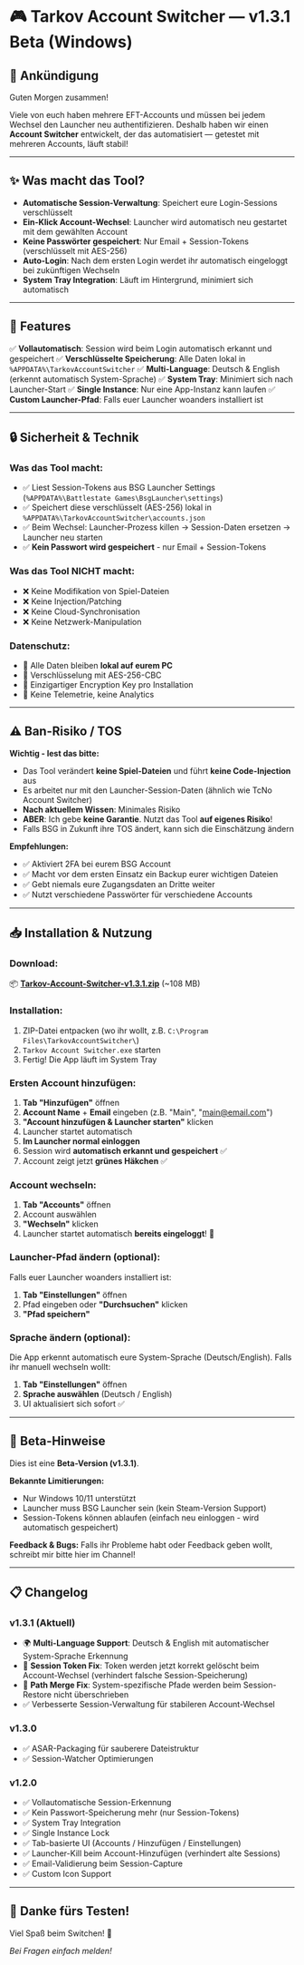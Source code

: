# 🎮 Tarkov Account Switcher — v1.3.1 Beta (Windows)

## 📢 Ankündigung

Guten Morgen zusammen!

Viele von euch haben mehrere EFT-Accounts und müssen bei jedem Wechsel den Launcher neu authentifizieren. Deshalb haben wir einen **Account Switcher** entwickelt, der das automatisiert — getestet mit mehreren Accounts, läuft stabil!

---

## ✨ Was macht das Tool?

- **Automatische Session-Verwaltung**: Speichert eure Login-Sessions verschlüsselt
- **Ein-Klick Account-Wechsel**: Launcher wird automatisch neu gestartet mit dem gewählten Account
- **Keine Passwörter gespeichert**: Nur Email + Session-Tokens (verschlüsselt mit AES-256)
- **Auto-Login**: Nach dem ersten Login werdet ihr automatisch eingeloggt bei zukünftigen Wechseln
- **System Tray Integration**: Läuft im Hintergrund, minimiert sich automatisch

---

## 🔧 Features

✅ **Vollautomatisch**: Session wird beim Login automatisch erkannt und gespeichert
✅ **Verschlüsselte Speicherung**: Alle Daten lokal in `%APPDATA%\TarkovAccountSwitcher`
✅ **Multi-Language**: Deutsch & English (erkennt automatisch System-Sprache)
✅ **System Tray**: Minimiert sich nach Launcher-Start
✅ **Single Instance**: Nur eine App-Instanz kann laufen
✅ **Custom Launcher-Pfad**: Falls euer Launcher woanders installiert ist

---

## 🔒 Sicherheit & Technik

### Was das Tool macht:
- ✅ Liest Session-Tokens aus BSG Launcher Settings (`%APPDATA%\Battlestate Games\BsgLauncher\settings`)
- ✅ Speichert diese verschlüsselt (AES-256) lokal in `%APPDATA%\TarkovAccountSwitcher\accounts.json`
- ✅ Beim Wechsel: Launcher-Prozess killen → Session-Daten ersetzen → Launcher neu starten
- ✅ **Kein Passwort wird gespeichert** - nur Email + Session-Tokens

### Was das Tool NICHT macht:
- ❌ Keine Modifikation von Spiel-Dateien
- ❌ Keine Injection/Patching
- ❌ Keine Cloud-Synchronisation
- ❌ Keine Netzwerk-Manipulation

### Datenschutz:
- 🔐 Alle Daten bleiben **lokal auf eurem PC**
- 🔐 Verschlüsselung mit AES-256-CBC
- 🔐 Einzigartiger Encryption Key pro Installation
- 🔐 Keine Telemetrie, keine Analytics

---

## ⚠️ Ban-Risiko / TOS

**Wichtig - lest das bitte:**

- Das Tool verändert **keine Spiel-Dateien** und führt **keine Code-Injection** aus
- Es arbeitet nur mit den Launcher-Session-Daten (ähnlich wie TcNo Account Switcher)
- **Nach aktuellem Wissen**: Minimales Risiko
- **ABER**: Ich gebe **keine Garantie**. Nutzt das Tool **auf eigenes Risiko**!
- Falls BSG in Zukunft ihre TOS ändert, kann sich die Einschätzung ändern

**Empfehlungen:**
- ✅ Aktiviert 2FA bei eurem BSG Account
- ✅ Macht vor dem ersten Einsatz ein Backup eurer wichtigen Dateien
- ✅ Gebt niemals eure Zugangsdaten an Dritte weiter
- ✅ Nutzt verschiedene Passwörter für verschiedene Accounts

---

## 📥 Installation & Nutzung

### Download:
📦 **[Tarkov-Account-Switcher-v1.3.1.zip](LINK_HIER)** (~108 MB)

### Installation:
1. ZIP-Datei entpacken (wo ihr wollt, z.B. `C:\Program Files\TarkovAccountSwitcher\`)
2. `Tarkov Account Switcher.exe` starten
3. Fertig! Die App läuft im System Tray

### Ersten Account hinzufügen:
1. **Tab "Hinzufügen"** öffnen
2. **Account Name** + **Email** eingeben (z.B. "Main", "main@email.com")
3. **"Account hinzufügen & Launcher starten"** klicken
4. Launcher startet automatisch
5. **Im Launcher normal einloggen**
6. Session wird **automatisch erkannt und gespeichert** ✅
7. Account zeigt jetzt **grünes Häkchen** ✅

### Account wechseln:
1. **Tab "Accounts"** öffnen
2. Account auswählen
3. **"Wechseln"** klicken
4. Launcher startet automatisch **bereits eingeloggt**! 🚀

### Launcher-Pfad ändern (optional):
Falls euer Launcher woanders installiert ist:
1. **Tab "Einstellungen"** öffnen
2. Pfad eingeben oder **"Durchsuchen"** klicken
3. **"Pfad speichern"**

### Sprache ändern (optional):
Die App erkennt automatisch eure System-Sprache (Deutsch/English). Falls ihr manuell wechseln wollt:
1. **Tab "Einstellungen"** öffnen
2. **Sprache auswählen** (Deutsch / English)
3. UI aktualisiert sich sofort ✅

---

## 🐛 Beta-Hinweise

Dies ist eine **Beta-Version (v1.3.1)**.

**Bekannte Limitierungen:**
- Nur Windows 10/11 unterstützt
- Launcher muss BSG Launcher sein (kein Steam-Version Support)
- Session-Tokens können ablaufen (einfach neu einloggen - wird automatisch gespeichert)

**Feedback & Bugs:**
Falls ihr Probleme habt oder Feedback geben wollt, schreibt mir bitte hier im Channel!

---

## 📋 Changelog

### v1.3.1 (Aktuell)
- 🌍 **Multi-Language Support**: Deutsch & English mit automatischer System-Sprache Erkennung
- 🐛 **Session Token Fix**: Token werden jetzt korrekt gelöscht beim Account-Wechsel (verhindert falsche Session-Speicherung)
- 🐛 **Path Merge Fix**: System-spezifische Pfade werden beim Session-Restore nicht überschrieben
- ✅ Verbesserte Session-Verwaltung für stabileren Account-Wechsel

### v1.3.0
- ✅ ASAR-Packaging für sauberere Dateistruktur
- ✅ Session-Watcher Optimierungen

### v1.2.0
- ✅ Vollautomatische Session-Erkennung
- ✅ Kein Passwort-Speicherung mehr (nur Session-Tokens)
- ✅ System Tray Integration
- ✅ Single Instance Lock
- ✅ Tab-basierte UI (Accounts / Hinzufügen / Einstellungen)
- ✅ Launcher-Kill beim Account-Hinzufügen (verhindert alte Sessions)
- ✅ Email-Validierung beim Session-Capture
- ✅ Custom Icon Support

---

## 🙏 Danke fürs Testen!

Viel Spaß beim Switchen! 🎯

*Bei Fragen einfach melden!*
